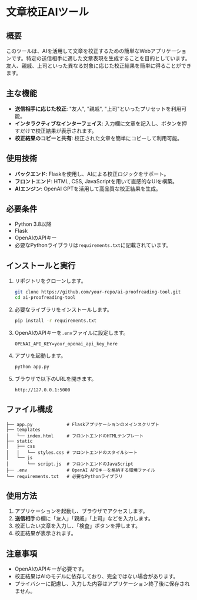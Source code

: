 # 文章校正AIツール

## 概要
このツールは、AIを活用して文章を校正するための簡単なWebアプリケーションです。特定の送信相手に適した文章表現を生成することを目的としています。友人、親戚、上司といった異なる対象に応じた校正結果を簡単に得ることができます。

## 主な機能
- **送信相手に応じた校正**: "友人", "親戚", "上司"といったプリセットを利用可能。
- **インタラクティブなインターフェイス**: 入力欄に文章を記入し、ボタンを押すだけで校正結果が表示されます。
- **校正結果のコピーと共有**: 校正された文章を簡単にコピーして利用可能。

## 使用技術
- **バックエンド**: Flaskを使用し、AIによる校正ロジックをサポート。
- **フロントエンド**: HTML, CSS, JavaScriptを用いて直感的なUIを構築。
- **AIエンジン**: OpenAI GPTを活用して高品質な校正結果を生成。

## 必要条件
- Python 3.8以降
- Flask
- OpenAIのAPIキー
- 必要なPythonライブラリは`requirements.txt`に記載されています。

## インストールと実行
1. リポジトリをクローンします。
   ```bash
   git clone https://github.com/your-repo/ai-proofreading-tool.git
   cd ai-proofreading-tool
   ```
2. 必要なライブラリをインストールします。
   ```bash
   pip install -r requirements.txt
   ```
3. OpenAIのAPIキーを`.env`ファイルに設定します。
   ```
   OPENAI_API_KEY=your_openai_api_key_here
   ```
4. アプリを起動します。
   ```bash
   python app.py
   ```
5. ブラウザで以下のURLを開きます。
   ```
   http://127.0.0.1:5000
   ```

## ファイル構成
```
├── app.py             # Flaskアプリケーションのメインスクリプト
├── templates
│   └── index.html     # フロントエンドのHTMLテンプレート
├── static
│   ├── css
│   │   └── styles.css # フロントエンドのスタイルシート
│   └── js
│       └── script.js  # フロントエンドのJavaScript
├── .env               # OpenAI APIキーを格納する環境ファイル
└── requirements.txt   # 必要なPythonライブラリ
```

## 使用方法
1. アプリケーションを起動し、ブラウザでアクセスします。
2. **送信相手**の欄に「友人」「親戚」「上司」などを入力します。
3. 校正したい文章を入力し、「検査」ボタンを押します。
4. 校正結果が表示されます。

## 注意事項
- OpenAIのAPIキーが必要です。
- 校正結果はAIのモデルに依存しており、完全ではない場合があります。
- プライバシーに配慮し、入力した内容はアプリケーション終了後に保存されません。
